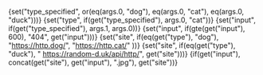 {set("type_specified", or(eq(args.0, "dog"), eq(args.0, "cat"), eq(args.0, "duck")))}
{set("type", if(get("type_specified"), args.0, "cat"))}
{set("input", if(get("type_specified"), args.1, args.0))}
{set("input", if(gte(get("input"), 600), "404", get("input")))}
{set("site", if(eq(get("type"), "dog"), "https://http.dog/", "https://http.cat/" ))}
{set("site", if(eq(get("type"), "duck"), " https://random-d.uk/api/http/", get("site")))}
{if(get("input"), concat(get("site"), get("input"), ".jpg"), get("site"))}
